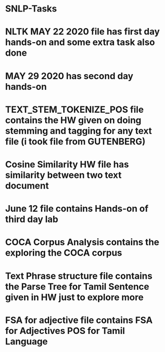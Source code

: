 # SNLP-Tasks
# NLTK MAY 22 2020 file has first day hands-on and some extra task also done
# MAY 29 2020 has second day hands-on
# TEXT_STEM_TOKENIZE_POS file contains the HW given on doing stemming and tagging for any text file (i took file from GUTENBERG)
# Cosine Similarity HW file has similarity between two text document
# June 12 file contains Hands-on of third day lab
# COCA Corpus Analysis contains the exploring the COCA corpus
# Text Phrase structure file contains the Parse Tree for Tamil Sentence given in HW just to explore more
# FSA for adjective file contains FSA for Adjectives POS for Tamil Language
